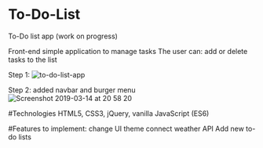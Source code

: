 # To-Do-List
To-Do list app (work on progress)

Front-end simple application to manage tasks
The user can:
add or delete tasks to the list

Step 1:
![to-do-list-app](https://user-images.githubusercontent.com/41584108/54350271-de21fa80-4644-11e9-9987-72fcd03366e1.png)

Step 2:
added navbar and burger menu
![Screenshot 2019-03-14 at 20 58 20](https://user-images.githubusercontent.com/41584108/54391286-4819be80-469c-11e9-955d-3866bf76f885.png)


#Technologies
HTML5, CSS3, jQuery, vanilla JavaScript (ES6)


#Features to implement:
change UI theme
connect weather API
Add new to-do lists
